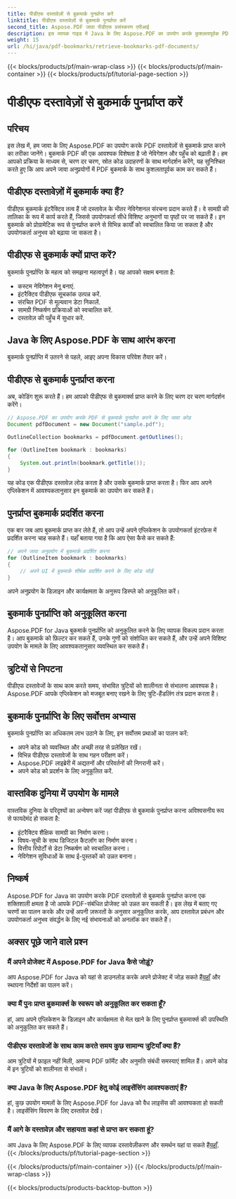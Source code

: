 ```yaml
---
title: पीडीएफ दस्तावेज़ों से बुकमार्क पुनर्प्राप्त करें
linktitle: पीडीएफ दस्तावेज़ों से बुकमार्क पुनर्प्राप्त करें
second_title: Aspose.PDF जावा पीडीएफ प्रसंस्करण एपीआई
description: इस व्यापक गाइड में Java के लिए Aspose.PDF का उपयोग करके कुशलतापूर्वक PDF बुकमार्क्स को पुनः प्राप्त करने का तरीका जानें।
weight: 15
url: /hi/java/pdf-bookmarks/retrieve-bookmarks-pdf-documents/
---
```


{{< blocks/products/pf/main-wrap-class >}}
{{< blocks/products/pf/main-container >}}
{{< blocks/products/pf/tutorial-page-section >}}

# पीडीएफ दस्तावेज़ों से बुकमार्क पुनर्प्राप्त करें


## परिचय

इस लेख में, हम जावा के लिए Aspose.PDF का उपयोग करके PDF दस्तावेज़ों से बुकमार्क प्राप्त करने का तरीका जानेंगे। बुकमार्क PDF की एक आवश्यक विशेषता है जो नेविगेशन और पहुँच को बढ़ाती है। हम आपको प्रक्रिया के माध्यम से, चरण दर चरण, स्रोत कोड उदाहरणों के साथ मार्गदर्शन करेंगे, यह सुनिश्चित करते हुए कि आप अपने जावा अनुप्रयोगों में PDF बुकमार्क के साथ कुशलतापूर्वक काम कर सकते हैं।

## पीडीएफ दस्तावेज़ों में बुकमार्क क्या हैं?

पीडीएफ बुकमार्क इंटरैक्टिव तत्व हैं जो दस्तावेज़ के भीतर नेविगेशनल संरचना प्रदान करते हैं। वे सामग्री की तालिका के रूप में कार्य करते हैं, जिससे उपयोगकर्ता सीधे विशिष्ट अनुभागों या पृष्ठों पर जा सकते हैं। इन बुकमार्क को प्रोग्रामेटिक रूप से पुनर्प्राप्त करने से विभिन्न कार्यों को स्वचालित किया जा सकता है और उपयोगकर्ता अनुभव को बढ़ाया जा सकता है।

## पीडीएफ से बुकमार्क क्यों प्राप्त करें?

बुकमार्क पुनर्प्राप्ति के महत्व को समझना महत्वपूर्ण है। यह आपको सक्षम बनाता है:

- कस्टम नेविगेशन मेनू बनाएं.
- इंटरैक्टिव पीडीएफ सूचकांक उत्पन्न करें.
- संरचित PDF से मूल्यवान डेटा निकालें.
- सामग्री निष्कर्षण प्रक्रियाओं को स्वचालित करें.
- दस्तावेज़ की पहुँच में सुधार करें.

## Java के लिए Aspose.PDF के साथ आरंभ करना

बुकमार्क पुनर्प्राप्ति में उतरने से पहले, आइए अपना विकास परिवेश तैयार करें।

## पीडीएफ से बुकमार्क पुनर्प्राप्त करना

अब, कोडिंग शुरू करते हैं। हम आपको पीडीएफ से बुकमार्क्स प्राप्त करने के लिए चरण दर चरण मार्गदर्शन करेंगे।

```java
// Aspose.PDF का उपयोग करके PDF से बुकमार्क पुनर्प्राप्त करने के लिए जावा कोड
Document pdfDocument = new Document("sample.pdf");

OutlineCollection bookmarks = pdfDocument.getOutlines();

for (OutlineItem bookmark : bookmarks)
{
    System.out.println(bookmark.getTitle());
}
```

यह कोड एक पीडीएफ दस्तावेज़ लोड करता है और उसके बुकमार्क प्राप्त करता है। फिर आप अपने एप्लिकेशन में आवश्यकतानुसार इन बुकमार्क का उपयोग कर सकते हैं।

## पुनर्प्राप्त बुकमार्क प्रदर्शित करना

एक बार जब आप बुकमार्क प्राप्त कर लेते हैं, तो आप उन्हें अपने एप्लिकेशन के उपयोगकर्ता इंटरफ़ेस में प्रदर्शित करना चाह सकते हैं। यहाँ बताया गया है कि आप ऐसा कैसे कर सकते हैं:

```java
// अपने जावा अनुप्रयोग में बुकमार्क प्रदर्शित करना
for (OutlineItem bookmark : bookmarks)
{
    // अपने UI में बुकमार्क शीर्षक प्रदर्शित करने के लिए कोड जोड़ें
}
```

अपने अनुप्रयोग के डिज़ाइन और कार्यक्षमता के अनुरूप डिस्प्ले को अनुकूलित करें।

## बुकमार्क पुनर्प्राप्ति को अनुकूलित करना

Aspose.PDF for Java बुकमार्क पुनर्प्राप्ति को अनुकूलित करने के लिए व्यापक विकल्प प्रदान करता है। आप बुकमार्क को फ़िल्टर कर सकते हैं, उनके गुणों को संशोधित कर सकते हैं, और उन्हें अपने विशिष्ट उपयोग के मामले के लिए आवश्यकतानुसार व्यवस्थित कर सकते हैं।

## त्रुटियों से निपटना

पीडीएफ दस्तावेजों के साथ काम करते समय, संभावित त्रुटियों को शालीनता से संभालना आवश्यक है। Aspose.PDF आपके एप्लिकेशन को मजबूत बनाए रखने के लिए त्रुटि-हैंडलिंग तंत्र प्रदान करता है।

## बुकमार्क पुनर्प्राप्ति के लिए सर्वोत्तम अभ्यास

बुकमार्क पुनर्प्राप्ति का अधिकतम लाभ उठाने के लिए, इन सर्वोत्तम प्रथाओं का पालन करें:

- अपने कोड को व्यवस्थित और अच्छी तरह से प्रलेखित रखें।
- विभिन्न पीडीएफ दस्तावेजों के साथ गहन परीक्षण करें।
- Aspose.PDF लाइब्रेरी में अद्यतनों और परिवर्तनों की निगरानी करें।
- अपने कोड को प्रदर्शन के लिए अनुकूलित करें.

## वास्तविक दुनिया में उपयोग के मामले

वास्तविक दुनिया के परिदृश्यों का अन्वेषण करें जहां पीडीएफ से बुकमार्क पुनर्प्राप्त करना अविश्वसनीय रूप से फायदेमंद हो सकता है:

- इंटरैक्टिव शैक्षिक सामग्री का निर्माण करना।
- विषय-सूची के साथ डिजिटल कैटलॉग का निर्माण करना।
- वित्तीय रिपोर्टों से डेटा निष्कर्षण को स्वचालित करना।
- नेविगेशन सुविधाओं के साथ ई-पुस्तकों को उन्नत बनाना।

## निष्कर्ष

Aspose.PDF for Java का उपयोग करके PDF दस्तावेज़ों से बुकमार्क पुनर्प्राप्त करना एक शक्तिशाली क्षमता है जो आपके PDF-संबंधित प्रोजेक्ट को उन्नत कर सकती है। इस लेख में बताए गए चरणों का पालन करके और उन्हें अपनी ज़रूरतों के अनुसार अनुकूलित करके, आप दस्तावेज़ प्रबंधन और उपयोगकर्ता अनुभव संवर्द्धन के लिए नई संभावनाओं को अनलॉक कर सकते हैं।

## अक्सर पूछे जाने वाले प्रश्न

### मैं अपने प्रोजेक्ट में Aspose.PDF for Java कैसे जोड़ूं?

 आप Aspose.PDF for Java को यहां से डाउनलोड करके अपने प्रोजेक्ट में जोड़ सकते हैं[यहाँ](https://releases.aspose.com/pdf/java/) और स्थापना निर्देशों का पालन करें।

### क्या मैं पुनः प्राप्त बुकमार्क्स के स्वरूप को अनुकूलित कर सकता हूँ?

हां, आप अपने एप्लिकेशन के डिज़ाइन और कार्यक्षमता से मेल खाने के लिए पुनर्प्राप्त बुकमार्क्स की उपस्थिति को अनुकूलित कर सकते हैं।

### पीडीएफ दस्तावेजों के साथ काम करते समय कुछ सामान्य त्रुटियाँ क्या हैं?

आम त्रुटियों में फ़ाइल नहीं मिली, अमान्य PDF फ़ॉर्मेट और अनुमति संबंधी समस्याएं शामिल हैं। अपने कोड में इन त्रुटियों को शालीनता से संभालें।

### क्या Java के लिए Aspose.PDF हेतु कोई लाइसेंसिंग आवश्यकताएं हैं?

हां, कुछ उपयोग मामलों के लिए Aspose.PDF for Java को वैध लाइसेंस की आवश्यकता हो सकती है। लाइसेंसिंग विवरण के लिए दस्तावेज़ देखें।

### मैं आगे के दस्तावेज़ और सहायता कहां से प्राप्त कर सकता हूं?

 आप Java के लिए Aspose.PDF के लिए व्यापक दस्तावेज़ीकरण और समर्थन यहां पा सकते हैं[यहाँ](https://reference.aspose.com/pdf/java/).
{{< /blocks/products/pf/tutorial-page-section >}}

{{< /blocks/products/pf/main-container >}}
{{< /blocks/products/pf/main-wrap-class >}}

{{< blocks/products/products-backtop-button >}}

